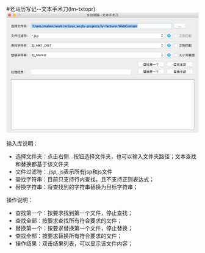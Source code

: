 #老马历写记--文本手术刀(lm-txtopr)
![主界面](https://raw.githubusercontent.com/zongtong2046/lm-txtopr/master/snapshot/framemain.png)

输入库说明：
- 选择文件夹：点击右侧...按钮选择文件夹，也可以输入文件夹路径；文本查找和替换都基于该文件夹
- 文件过滤符：*.jsp,*.js表示所有jsp和js文件
- 查找字符串：目前只支持行内查找，且不支持正则表达式；
- 替换字符串：将查找到的字符串替换为目标字符串；

操作说明：
- 查找第一个：按要求找到第一个文件，停止查找；
- 查找全部：按要求查找所有符合要求的文件；
- 替换第一个：按要求替换第一个文件，停止替换；
- 查找全部：按要求替换所有符合要求的文件；
- 操作结果：双击结果列表，可以显示该文件内容；
